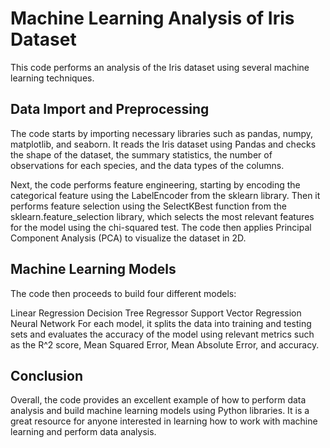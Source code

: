 # Machine Learning Analysis of Iris Dataset
This code performs an analysis of the Iris dataset using several machine learning techniques.

## Data Import and Preprocessing
The code starts by importing necessary libraries such as pandas, numpy, matplotlib, and seaborn. It reads the Iris dataset using Pandas and checks the shape of the dataset, the summary statistics, the number of observations for each species, and the data types of the columns.

Next, the code performs feature engineering, starting by encoding the categorical feature using the LabelEncoder from the sklearn library. Then it performs feature selection using the SelectKBest function from the sklearn.feature_selection library, which selects the most relevant features for the model using the chi-squared test. The code then applies Principal Component Analysis (PCA) to visualize the dataset in 2D.

## Machine Learning Models
The code then proceeds to build four different models:

Linear Regression
Decision Tree Regressor
Support Vector Regression
Neural Network
For each model, it splits the data into training and testing sets and evaluates the accuracy of the model using relevant metrics such as the R^2 score, Mean Squared Error, Mean Absolute Error, and accuracy.

## Conclusion
Overall, the code provides an excellent example of how to perform data analysis and build machine learning models using Python libraries. It is a great resource for anyone interested in learning how to work with machine learning and perform data analysis.
